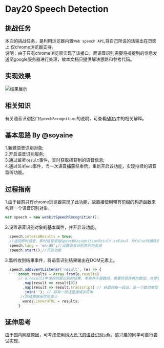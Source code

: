 # Day20 Speech Detection

## 挑战任务
本次的挑战任务，是利用浏览器内置`Web speech API`,将自己所说的话输出在页面上,仅chrome浏览器支持。   
说明：由于只有chrome浏览器实现了该接口，而语音识别需要将捕捉到的信息发送至google服务器进行处理，故本文档只提供解决思路和参考代码。

## 实现效果
![结果展示](https://github.com/dashrun/vanilla-javascript-30/blob/master/20%20-%20Speech%20Detection/effects.png)

## 相关知识
有关语音识别接口`SpeechRecognition`的说明，可查看[MDN](https://developer.mozilla.org/zh-CN/docs/Web/API/SpeechRecognition)中的相关解释。

## 基本思路 By @soyaine
1.新建语音识别对象;   
2.开启语音识别服务;   
3.通过监听`result`事件，实时获取捕获到的语音信息;   
4.通过监听`end`事件，当一次语音捕获结束后，重新开启该功能，实现持续的语音监听功能。   

## 过程指南
1.由于目前只有chrome浏览器实现了此功能，故直接使用带有前缀的构造函数来构建一个语音识别对象。   
```js
var speech = new webkitSpeechRecognition();
```   
2.设置语音识别对象的基本属性，并开启该功能。
```js
  speech.interimResults = true;
  //返回即时语音，即时语音是指SpeechRecognitionResult.isFinal 为false时捕获到的信息。
  speech.lang = 'en-US';//设置语音识别类别为英语
  speech.start();//开启功能
```   
3.监听收到结果事件，将语音识别结果输出在DOM元素上。   
```js
  speech.addEventListener('result', (e) => {
      const results = Array.from(e.results) 
      // e.results中保存的是识别的结果，本来并不是数组，需要将其转换为数组，方便使用其map、join等方法。
        .map(result => result[0])
        .map(result => result.transcript) // 获取到每一段话，是一个数组类型
        .join(''); // 将每一段话连接成字符串
       //将结果输出在页面上
        words.innerHTML = results;
      }
```

## 延伸思考
由于国内网络原因，可考虑使用[科大讯飞的语音识别sdk](http://www.xfyun.cn/)，感兴趣的同学可自行尝试实现。
